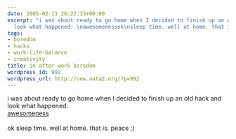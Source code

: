 ```yaml
---
date: 2005-02-11 20:22:33+00:00
excerpt: "i was about ready to go home when I decided to finish up an old hack and
  look what happened: \nawesomenessok\nsleep time. well at home. that is. peace ;)\n"
tags:
- boredom
- hacks
- work-life-balance
- creativity
title: in after work boredom
wordpress_id: 992
wordpress_url: http://new.nata2.org/?p=992
---
```


i was about ready to go home when I decided to finish up an old hack and look what happened: <br/>
<a href="http://www.watership.org">awesomeness</a><br/><br/>ok
sleep time. well at home. that is. peace ;)